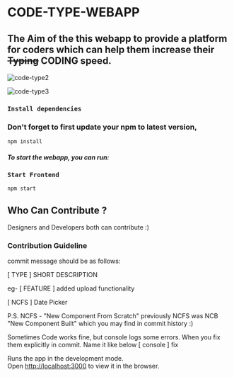 # CODE-TYPE-WEBAPP

## The Aim of the this webapp to provide a platform for coders which can help them increase their <strike>Typing</strike> CODING speed.

![code-type2](https://user-images.githubusercontent.com/60295217/128626596-61c98474-21c2-4c8a-8f57-58674fa0a6bf.gif)

![code-type3](https://user-images.githubusercontent.com/60295217/128626616-044a703c-9a85-4be8-95b2-dd028f49e9db.gif)


### `Install dependencies`
### Don't forget to first update your npm to latest version, 
```console
npm install
```

#### _To start the webapp, you can run:_

### `Start Frontend`
```console
npm start
```

## Who Can Contribute ?
Designers and Developers both can contribute :)
### Contribution Guideline
commit message should be as follows:

[ TYPE ] SHORT DESCRIPTION

eg- 
[ FEATURE ] added upload functionality

[ NCFS ] Date Picker

P.S. NCFS - "New Component From Scratch"
previously NCFS was NCB "New Component Built" which you may find in commit history :)


Sometimes Code works fine, but console logs some errors. When you fix them explicitly in commit. Name it like below
[ console ] fix

Runs the app in the development mode.\
Open [http://localhost:3000](http://localhost:3000) to view it in the browser.

